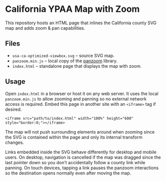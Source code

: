# California YPAA Map with Zoom

This repository hosts an HTML page that inlines the California county SVG map and adds zoom & pan capabilities.

## Files

- `usa-ca-optimized-viewbox.svg` – source SVG map.
- `panzoom.min.js` – local copy of the [panzoom](https://github.com/anvaka/panzoom) library.
- `index.html` – standalone page that displays the map with zoom.

## Usage

Open `index.html` in a browser or host it on any web server. It uses the local `panzoom.min.js` to allow zooming and panning so no external network access is required. Embed this page in another site with an `<iframe>` tag if desired.

```
<iframe src="path/to/index.html" width="100%" height="600" style="border:0;"></iframe>
```

The map will not push surrounding elements around when zooming since the SVG is contained within the page and only its internal transform changes.

Links embedded inside the SVG behave differently for desktop and mobile users. On desktop, navigation is cancelled if the map was dragged since the last pointer down so you don't accidentally follow a county link while panning. On touch devices, tapping a link pauses the panzoom interactions so the destination opens normally even after moving the map.